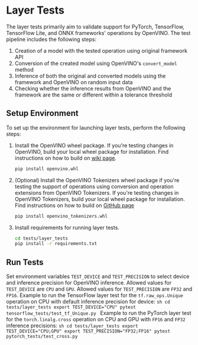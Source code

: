 # Layer Tests

The layer tests primarily aim to validate support for PyTorch, TensorFlow, TensorFlow Lite, and ONNX frameworks' operations by OpenVINO.
The test pipeline includes the following steps:
1. Creation of a model with the tested operation using original framework API
2. Conversion of the created model using OpenVINO's `convert_model` method
3. Inference of both the original and converted models using the framework and OpenVINO on random input data
4. Checking whether the inference results from OpenVINO and the framework are the same or different within a tolerance threshold

## Setup Environment

To set up the environment for launching layer tests, perform the following steps:
1. Install the OpenVINO wheel package. If you're testing changes in OpenVINO, build your local wheel package for installation.
Find instructions on how to build on [wiki page](https://github.com/openvinotoolkit/openvino/blob/master/docs/dev/build.md).
    ```sh
    pip install openvino.whl
    ```
2. (Optional) Install the OpenVINO Tokenizers wheel package if you're testing the support of operations using conversion and operation extensions from OpenVINO Tokenizers.
If you're testing changes in OpenVINO Tokenizers, build your local wheel package for installation.
Find instructions on how to build on [GitHub page](https://github.com/openvinotoolkit/openvino_tokenizers)
    ```sh
    pip install openvino_tokenizers.whl
    ```
3. Install requirements for running layer tests.
    ```sh
    cd tests/layer_tests
    pip install -r requirements.txt
    ```

## Run Tests

Set environment variables `TEST_DEVICE` and `TEST_PRECISION` to select device and inference precision for OpenVINO inference. Allowed values for `TEST_DEVICE` are `CPU` and `GPU`. Allowed values for `TEST_PRECISION` are `FP32` and `FP16`.
Example to run the TensorFlow layer test for the `tf.raw_ops.Unique` operation on CPU with default inference precision for device:
    ```sh
    cd tests/layer_tests
    export TEST_DEVICE="CPU"
    pytest tensorflow_tests/test_tf_Unique.py
    ```
Example to run the PyTorch layer test for the `torch.linalg.cross` operation on CPU and GPU with `FP16` and `FP32` inference precisions:
    ```sh
    cd tests/layer_tests
    export TEST_DEVICE="CPU;GPU"
    export TEST_PRECISION="FP32;FP16"
    pytest pytorch_tests/test_cross.py
    ```
